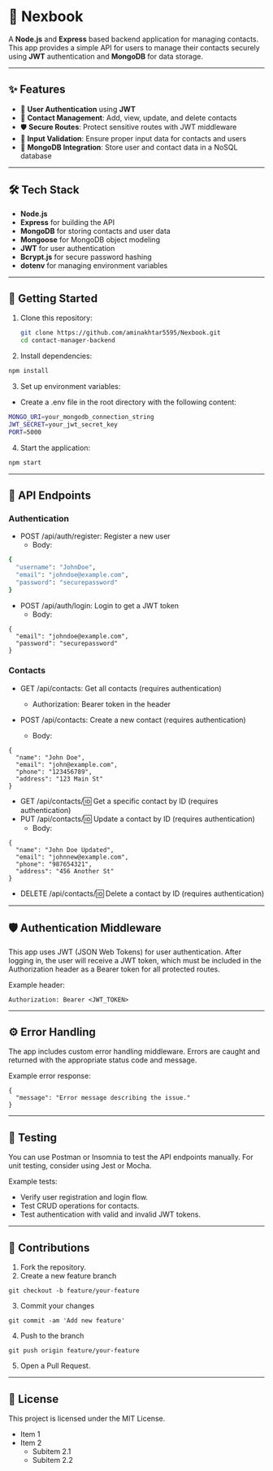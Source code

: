 # 📇 Nexbook

A **Node.js** and **Express** based backend application for managing contacts.  
This app provides a simple API for users to manage their contacts securely using **JWT** authentication and **MongoDB** for data storage.

---

## ✨ Features

- 🔐 **User Authentication** using **JWT**  
- 📱 **Contact Management**: Add, view, update, and delete contacts  
- 🛡️ **Secure Routes**: Protect sensitive routes with JWT middleware  
- 📝 **Input Validation**: Ensure proper input data for contacts and users  
- 💾 **MongoDB Integration**: Store user and contact data in a NoSQL database

---

## 🛠️ Tech Stack

- **Node.js**  
- **Express** for building the API  
- **MongoDB** for storing contacts and user data  
- **Mongoose** for MongoDB object modeling  
- **JWT** for user authentication  
- **Bcrypt.js** for secure password hashing  
- **dotenv** for managing environment variables

---

## 🚀 Getting Started

1. Clone this repository:
   ```bash
   git clone https://github.com/aminakhtar5595/Nexbook.git
   cd contact-manager-backend

2. Install dependencies:
```bash
npm install
```

3. Set up environment variables:
- Create a .env file in the root directory with the following content:
```bash
MONGO_URI=your_mongodb_connection_string
JWT_SECRET=your_jwt_secret_key
PORT=5000
```

4. Start the application:
```bash
npm start
```

---

## 🎨 API Endpoints
### Authentication
- POST /api/auth/register: Register a new user
   - Body:
```bash
{
  "username": "JohnDoe",
  "email": "johndoe@example.com",
  "password": "securepassword"
}
```

- POST /api/auth/login: Login to get a JWT token
   - Body:
```
{
  "email": "johndoe@example.com",
  "password": "securepassword"
}
```  

### Contacts

- GET /api/contacts: Get all contacts (requires authentication)
   - Authorization: Bearer token in the header
   
- POST /api/contacts: Create a new contact (requires authentication)
   - Body:
```
{
  "name": "John Doe",
  "email": "john@example.com",
  "phone": "123456789",
  "address": "123 Main St"
}
```

- GET /api/contacts/:id: Get a specific contact by ID (requires authentication)
- PUT /api/contacts/:id: Update a contact by ID (requires authentication)
   - Body:
```
{
  "name": "John Doe Updated",
  "email": "johnnew@example.com",
  "phone": "987654321",
  "address": "456 Another St"
}
```

* DELETE /api/contacts/:id: Delete a contact by ID (requires authentication)

---

## 🛡️ Authentication Middleware

This app uses JWT (JSON Web Tokens) for user authentication.
After logging in, the user will receive a JWT token, which must be included in the Authorization header as a Bearer token for all protected routes.

Example header:
```
Authorization: Bearer <JWT_TOKEN>
```

---

## ⚙️ Error Handling

The app includes custom error handling middleware.
Errors are caught and returned with the appropriate status code and message.

Example error response:
```
{
  "message": "Error message describing the issue."
}
```

---

## 🧪 Testing

You can use Postman or Insomnia to test the API endpoints manually.
For unit testing, consider using Jest or Mocha.

Example tests:
- Verify user registration and login flow.
- Test CRUD operations for contacts.
- Test authentication with valid and invalid JWT tokens.

---

## 🤝 Contributions

1. Fork the repository.
2. Create a new feature branch 
```
git checkout -b feature/your-feature
```
3. Commit your changes 
```
git commit -am 'Add new feature'
```
4. Push to the branch 
```
git push origin feature/your-feature
```
5. Open a Pull Request.

---

## 📜 License

This project is licensed under the MIT License.

- Item 1
- Item 2
  - Subitem 2.1
  - Subitem 2.2
